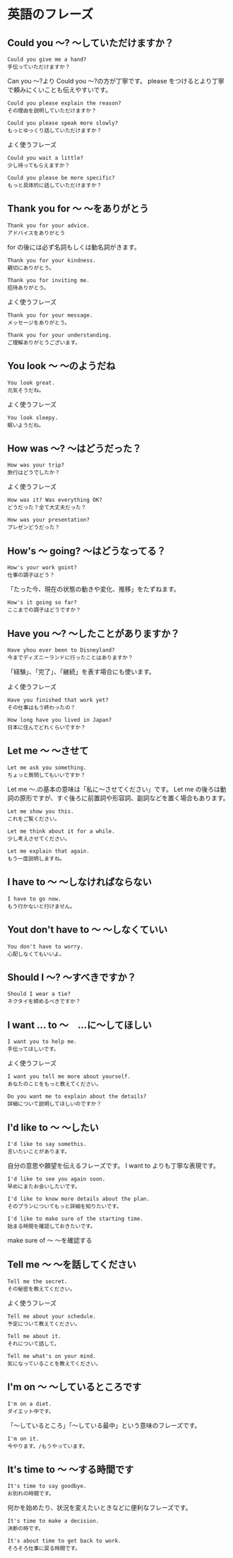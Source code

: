 # 英語のフレーズ

## Could you 〜? 〜していただけますか？

```text
Could you give me a hand?
手伝っていただけますか？
```

Can you 〜?より Could you 〜?の方が丁寧です。
please をつけるとより丁寧で頼みにくいことも伝えやすいです。

```text
Could you please explain the reason?
その理由を説明していただけますか？

Could you please speak more slowly?
もっとゆっくり話していただけますか？
```

よく使うフレーズ

```text
Could you wait a little?
少し待ってもらえますか？

Could you please be more specific?
もっと具体的に話していただけますか？
```

## Thank you for 〜 〜をありがとう

```text
Thank you for your advice.
アドバイスをありがとう
```

for の後には必ず名詞もしくは動名詞がきます。

```text
Thank you for your kindness.
親切にありがとう。

Thank you for inviting me.
招待ありがとう。
```

よく使うフレーズ

```text
Thank you for your message.
メッセージをありがとう。

Thank you for your understanding.
ご理解ありがとうございます。
```

## You look 〜 〜のようだね

```text
You look great.
元気そうだね。
```

よく使うフレーズ

```text
You look sleepy.
眠いようだね。
```

## How was 〜? 〜はどうだった？

```text
How was your trip?
旅行はどうでしたか？
```

よく使うフレーズ

```text
How was it? Was everything OK?
どうだった？全て大丈夫だった？

How was your presentation?
プレゼンどうだった？
```

## How's 〜 going? 〜はどうなってる？

```text
How's your work goint?
仕事の調子はどう？
```

「たった今、現在の状態の動きや変化、推移」をたずねます。

```text
How's it going so far?
ここまでの調子はどうですか？
```

## Have you 〜? 〜したことがありますか？

```text
Have yhou ever been to Disneyland?
今までディズニーランドに行ったことはありますか？
```

「経験」、「完了」、「継続」を表す場合にも使います。

よく使うフレーズ

```text
Have you finished that work yet?
その仕事はもう終わったの？

How long have you lived in Japan?
日本に住んでどれくらいですか？
```

## Let me 〜 〜させて

```text
Let me ask you something.
ちょっと質問してもいいですか？
```

Let me 〜.の基本の意味は「私に〜させてください」です。
Let me の後ろは動詞の原形ですが、すぐ後ろに前置詞や形容詞、副詞などを置く場合もあります。

```text
Let me show you this.
これをご覧ください。

Let me think about it for a while.
少し考えさせてください。

Let me explain that again.
もう一度説明しますね。
```

## I have to 〜 〜しなければならない

```text
I have to go now.
もう行かないと行けません。
```

## Yout don't have to 〜 〜しなくていい

```text
You don't have to worry.
心配しなくてもいいよ。
```

## Should I 〜? 〜すべきですか？

```text
Should I wear a tie?
ネクタイを締めるべきですか？
```

## I want ... to 〜　...に〜してほしい

```text
I want you to help me.
手伝ってほしいです。
```

よく使うフレーズ

```text
I want you tell me more about yourself.
あなたのことをもっと教えてください。

Do you want me to explain about the details?
詳細について説明してほしいのですか？
```

## I'd like to 〜 〜したい

```text
I'd like to say somethis.
言いたいことがあります。
```

自分の意思や願望を伝えるフレーズです。
I want to よりも丁寧な表現です。

```text
I'd like to see you again soon.
早めにまたお会いしたいです。

I'd like to know more details about the plan.
そのプランについてもっと詳細を知りたいです。

I'd like to make sure of the starting time.
始まる時間を確認しておきたいです。
```

make sure of 〜 〜を確認する

## Tell me 〜 〜を話してください

```text
Tell me the secret.
その秘密を教えてください。
```

よく使うフレーズ

```text
Tell me about your schedule.
予定について教えてください。

Tell me about it.
それについて話して。

Tell me what's on your mind.
気になっていることを教えてください。
```

## I'm on 〜 〜しているところです

```text
I'm on a diet.
ダイエット中です。
```

「〜しているところ」「〜している最中」という意味のフレーズです。

```text
I'm on it.
今やります。/もうやっています。
```

## It's time to 〜 〜する時間です

```text
It's time to say goodbye.
お別れの時間です。
```

何かを始めたり、状況を変えたいときなどに便利なフレーズです。

```text
It's time to make a decision.
決断の時です。

It's about time to get back to work.
そろそろ仕事に戻る時間です。
```
